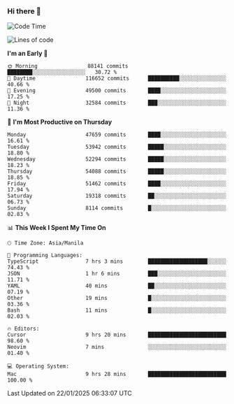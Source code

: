 ### Hi there 👋

<!--START_SECTION:waka-->
![Code Time](http://img.shields.io/badge/Code%20Time-5%2C791%20hrs%2045%20mins-blue)

![Lines of code](https://img.shields.io/badge/From%20Hello%20World%20I%27ve%20Written-114.3%20million%20lines%20of%20code-blue)

**I'm an Early 🐤** 

```text
🌞 Morning                88141 commits       ████████░░░░░░░░░░░░░░░░░   30.72 % 
🌆 Daytime                116652 commits      ██████████░░░░░░░░░░░░░░░   40.66 % 
🌃 Evening                49500 commits       ████░░░░░░░░░░░░░░░░░░░░░   17.25 % 
🌙 Night                  32584 commits       ███░░░░░░░░░░░░░░░░░░░░░░   11.36 % 
```
📅 **I'm Most Productive on Thursday** 

```text
Monday                   47659 commits       ████░░░░░░░░░░░░░░░░░░░░░   16.61 % 
Tuesday                  53942 commits       █████░░░░░░░░░░░░░░░░░░░░   18.80 % 
Wednesday                52294 commits       █████░░░░░░░░░░░░░░░░░░░░   18.23 % 
Thursday                 54088 commits       █████░░░░░░░░░░░░░░░░░░░░   18.85 % 
Friday                   51462 commits       ████░░░░░░░░░░░░░░░░░░░░░   17.94 % 
Saturday                 19318 commits       ██░░░░░░░░░░░░░░░░░░░░░░░   06.73 % 
Sunday                   8114 commits        █░░░░░░░░░░░░░░░░░░░░░░░░   02.83 % 
```


📊 **This Week I Spent My Time On** 

```text
🕑︎ Time Zone: Asia/Manila

💬 Programming Languages: 
TypeScript               7 hrs 3 mins        ███████████████████░░░░░░   74.43 % 
JSON                     1 hr 6 mins         ███░░░░░░░░░░░░░░░░░░░░░░   11.71 % 
YAML                     40 mins             ██░░░░░░░░░░░░░░░░░░░░░░░   07.19 % 
Other                    19 mins             █░░░░░░░░░░░░░░░░░░░░░░░░   03.36 % 
Bash                     11 mins             █░░░░░░░░░░░░░░░░░░░░░░░░   02.03 % 

🔥 Editors: 
Cursor                   9 hrs 20 mins       █████████████████████████   98.60 % 
Neovim                   7 mins              ░░░░░░░░░░░░░░░░░░░░░░░░░   01.40 % 

💻 Operating System: 
Mac                      9 hrs 28 mins       █████████████████████████   100.00 % 
```


 Last Updated on 22/01/2025 06:33:07 UTC
<!--END_SECTION:waka-->


<!--
**rad182/rad182** is a ✨ _special_ ✨ repository because its `README.md` (this file) appears on your GitHub profile.

Here are some ideas to get you started:

- 🔭 I’m currently working on ...
- 🌱 I’m currently learning ...
- 👯 I’m looking to collaborate on ...
- 🤔 I’m looking for help with ...
- 💬 Ask me about ...
- 📫 How to reach me: ...
- 😄 Pronouns: ...
- ⚡ Fun fact: ...
-->
